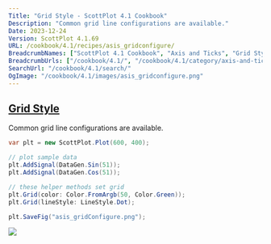 ```yaml
---
Title: "Grid Style - ScottPlot 4.1 Cookbook"
Description: "Common grid line configurations are available."
Date: 2023-12-24
Version: ScottPlot 4.1.69
URL: /cookbook/4.1/recipes/asis_gridconfigure/
BreadcrumbNames: ["ScottPlot 4.1 Cookbook", "Axis and Ticks", "Grid Style"]
BreadcrumbUrls: ["/cookbook/4.1/", "/cookbook/4.1/category/axis-and-ticks", "/cookbook/4.1/recipes/asis_gridconfigure/"]
SearchUrl: "/cookbook/4.1/search/"
OgImage: "/cookbook/4.1/images/asis_gridconfigure.png"
---
```


<h2><a id='grid-style' href='/cookbook/4.1/recipes/asis_gridconfigure/'>Grid Style</a></h2>

Common grid line configurations are available.

```cs
var plt = new ScottPlot.Plot(600, 400);

// plot sample data
plt.AddSignal(DataGen.Sin(51));
plt.AddSignal(DataGen.Cos(51));

// these helper methods set grid 
plt.Grid(color: Color.FromArgb(50, Color.Green));
plt.Grid(lineStyle: LineStyle.Dot);

plt.SaveFig("asis_gridConfigure.png");
```

<img src='../../images/asis_gridconfigure.png' class='d-block mx-auto my-5' />


